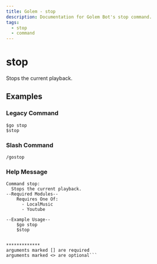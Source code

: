 ```yaml
---
title: Golem - stop
description: Documentation for Golem Bot's stop command.
tags:
  - stop
  - command
---
```


# stop <badge text="LocalMusic*" type="localmusic-badge optional-mod-badge tooltip-root"/> <badge text="Youtube*" type="youtube-badge optional-mod-badge tooltip-root"/>

Stops the current playback.

## Examples

### Legacy Command

```
$go stop
$stop
```

### Slash Command

```
/gostop
```







### Help Message
```
Command stop:
  Stops the current playback.  
--Required Modules--
    Requires One Of:
      - LocalMusic
      - Youtube
  
--Example Usage--
    $go stop
    $stop


*************
arguments marked [] are required
arguments marked <> are optional```

